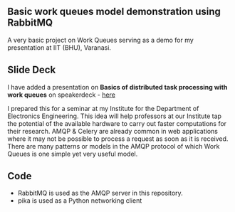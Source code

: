 ## Basic work queues model demonstration using RabbitMQ
A very basic project on Work Queues serving as a demo for my presentation at IIT (BHU), Varanasi.

## Slide Deck

I have added a presentation on **Basics of distributed task processing with work queues** on speakerdeck -
[here](https://speakerdeck.com/pramttl/basics-of-distributed-task-processing-with-work-queues-amqp)

I prepared this for a seminar at my Institute for the Department of Electronics Engineering.
This idea will help professors at our Institute tap the potential of the available hardware to carry out faster computations for their research.
AMQP & Celery are already common in web applications where it may not be possible to process a request as soon as it is received.
There are many patterns or models in the AMQP protocol of which Work Queues is one simple yet very useful model.

## Code

* RabbitMQ is used as the AMQP server in this repository.
* pika is used as a Python networking client
